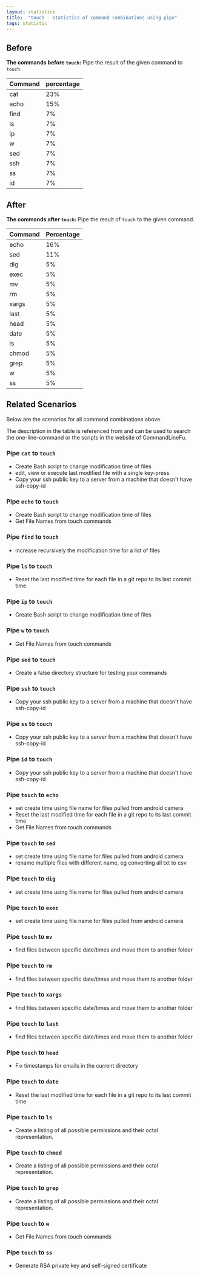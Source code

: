 ```yaml
---
layout: statistics
title:  "touch - Statistics of command combinations using pipe"
tags: statistic
---
```


## Before

__The commands before `touch`:__ Pipe the result of the given command to `touch`.

| Command | percentage |
|--------|--------|
| cat | 23% |
| echo | 15% |
| find | 7% |
| ls | 7% |
| ip | 7% |
| w | 7% |
| sed | 7% |
| ssh | 7% |
| ss | 7% |
| id | 7% |



## After

__The commands after `touch`:__ Pipe the result of `touch` to the given command.

| Command | Percentage | 
|-------|--------|
| echo | 16% |
| sed | 11% |
| dig | 5% |
| exec | 5% |
| mv | 5% |
| rm | 5% |
| xargs | 5% |
| last | 5% |
| head | 5% |
| date | 5% |
| ls | 5% |
| chmod | 5% |
| grep | 5% |
| w | 5% |
| ss | 5% |



## Related Scenarios

Below are the scenarios for all command combinations above.

The description in the table is referenced from and can be used to search the one-line-command or the scripts in the website of CommandLineFu.


### Pipe `cat` to `touch`

- Create Bash script to change modification time of files
- edit, view or execute last modified file with a single key-press
- Copy your ssh public key to a server from a machine that doesn't have ssh-copy-id

            
### Pipe `echo` to `touch`

- Create Bash script to change modification time of files
- Get File Names from touch commands

            
### Pipe `find` to `touch`

- increase recursively the modification time for a list of files

            
### Pipe `ls` to `touch`

- Reset the last modified time for each file in a git repo to its last commit time

            
### Pipe `ip` to `touch`

- Create Bash script to change modification time of files

            
### Pipe `w` to `touch`

- Get File Names from touch commands

            
### Pipe `sed` to `touch`

- Create a false directory structure for testing your commands

            
### Pipe `ssh` to `touch`

- Copy your ssh public key to a server from a machine that doesn't have ssh-copy-id

            
### Pipe `ss` to `touch`

- Copy your ssh public key to a server from a machine that doesn't have ssh-copy-id

            
### Pipe `id` to `touch`

- Copy your ssh public key to a server from a machine that doesn't have ssh-copy-id

            


### Pipe `touch` to `echo`

- set create time using file name for files pulled from android camera
- Reset the last modified time for each file in a git repo to its last commit time
- Get File Names from touch commands

            
### Pipe `touch` to `sed`

- set create time using file name for files pulled from android camera
- rename multiple files with different name, eg converting all txt to csv

            
### Pipe `touch` to `dig`

- set create time using file name for files pulled from android camera

            
### Pipe `touch` to `exec`

- set create time using file name for files pulled from android camera

            
### Pipe `touch` to `mv`

- find files between specific date/times and move them to another folder

            
### Pipe `touch` to `rm`

- find files between specific date/times and move them to another folder

            
### Pipe `touch` to `xargs`

- find files between specific date/times and move them to another folder

            
### Pipe `touch` to `last`

- find files between specific date/times and move them to another folder

            
### Pipe `touch` to `head`

- Fix timestamps for emails in the current directory

            
### Pipe `touch` to `date`

- Reset the last modified time for each file in a git repo to its last commit time

            
### Pipe `touch` to `ls`

- Create a listing of all possible permissions and their octal representation.

            
### Pipe `touch` to `chmod`

- Create a listing of all possible permissions and their octal representation.

            
### Pipe `touch` to `grep`

- Create a listing of all possible permissions and their octal representation.

            
### Pipe `touch` to `w`

- Get File Names from touch commands

            
### Pipe `touch` to `ss`

- Generate RSA private key and self-signed certificate

            
